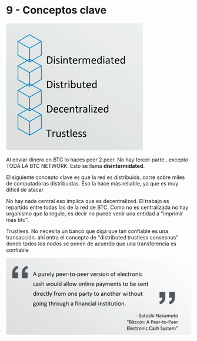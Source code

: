 # 9 - Conceptos clave

![](../../.gitbook/assets/imagen%20%28316%29.png)

Al enviar dinero en BTC lo haces peer 2 peer. No hay tercer parte...excepto TODA LA BTC NETWORK. Esto se llama **disintermidated**.

El siguiente concepto clave es que la red es distribuida, corre sobre miles de computadoras distribuidas. Eso la hace más reliable, ya que es muy difícil de atacar

No hay nada central eso implica que es decentralized. El trabajo es repartido entre todas las de la red de BTC. Como no es centralizada no hay organismo que la regule, es decir no puede venir una entidad a "imprimir más btc".

Trustless. No necesita un banco que diga que tan confiable es una transacción. ahí entra el concepto de "distributed trustless consesnus" donde todos los nodos se ponen de acuerdo que una transferencia es confiable

![Vision del creador](../../.gitbook/assets/imagen%20%28314%29.png)

